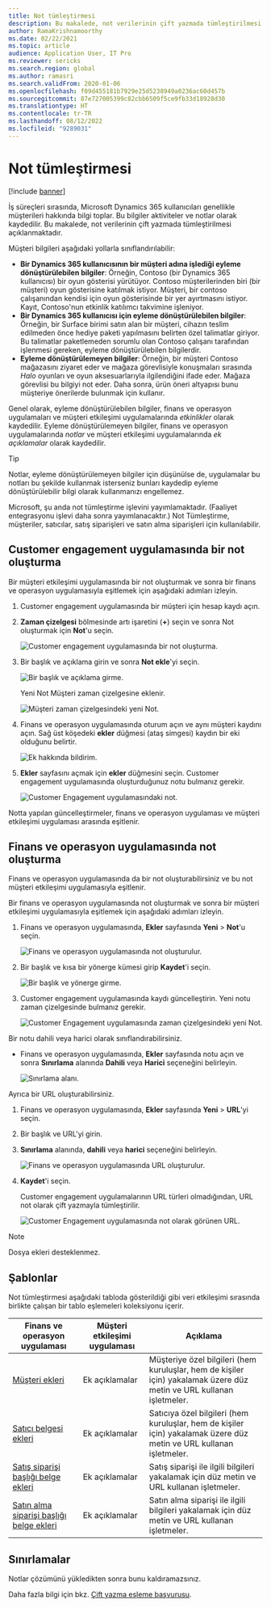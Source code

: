 ```yaml
---
title: Not tümleştirmesi
description: Bu makalede, not verilerinin çift yazmada tümleştirilmesi açıklanmaktadır.
author: RamaKrishnamoorthy
ms.date: 02/22/2021
ms.topic: article
audience: Application User, IT Pro
ms.reviewer: sericks
ms.search.region: global
ms.author: ramasri
ms.search.validFrom: 2020-01-06
ms.openlocfilehash: f09d455181b7929e25d5238949a0236ac60d457b
ms.sourcegitcommit: 87e727005399c82cbb6509f5ce9fb33d18928d30
ms.translationtype: HT
ms.contentlocale: tr-TR
ms.lasthandoff: 08/12/2022
ms.locfileid: "9289031"
---
```

# <a name="note-integration"></a>Not tümleştirmesi

[!include [banner](../../includes/banner.md)]



İş süreçleri sırasında, Microsoft Dynamics 365 kullanıcıları genellikle müşterileri hakkında bilgi toplar. Bu bilgiler aktiviteler ve notlar olarak kaydedilir. Bu makalede, not verilerinin çift yazmada tümleştirilmesi açıklanmaktadır.

Müşteri bilgileri aşağıdaki yollarla sınıflandırılabilir:

+ **Bir Dynamics 365 kullanıcısının bir müşteri adına işlediği eyleme dönüştürülebilen bilgiler**: Örneğin, Contoso (bir Dynamics 365 kullanıcısı) bir oyun gösterisi yürütüyor. Contoso müşterilerinden biri (bir müşteri) oyun gösterisine katılmak istiyor. Müşteri, bir contoso çalışanından kendisi için oyun gösterisinde bir yer ayırtmasını istiyor. Kayıt, Contoso'nun etkinlik katılımcı takvimine işleniyor.
+ **Bir Dynamics 365 kullanıcısı için eyleme dönüştürülebilen bilgiler**: Örneğin, bir Surface birimi satın alan bir müşteri, cihazın teslim edilmeden önce hediye paketi yapılmasını belirten özel talimatlar giriyor. Bu talimatlar paketlemeden sorumlu olan Contoso çalışanı tarafından işlenmesi gereken, eyleme dönüştürülebilen bilgilerdir.
+ **Eyleme dönüştürülemeyen bilgiler**: Örneğin, bir müşteri Contoso mağazasını ziyaret eder ve mağaza görevlisiyle konuşmaları sırasında *Halo* oyunları ve oyun aksesuarlarıyla ilgilendiğini ifade eder. Mağaza görevlisi bu bilgiyi not eder. Daha sonra, ürün öneri altyapısı bunu müşteriye önerilerde bulunmak için kullanır.

Genel olarak, eyleme dönüştürülebilen bilgiler, finans ve operasyon uygulamaları ve müşteri etkileşimi uygulamalarında *etkinlikler* olarak kaydedilir. Eyleme dönüştürülemeyen bilgiler, finans ve operasyon uygulamalarında *notlar* ve müşteri etkileşimi uygulamalarında *ek açıklamalar* olarak kaydedilir.

> [!TIP]
> Notlar, eyleme dönüştürülemeyen bilgiler için düşünülse de, uygulamalar bu notları bu şekilde kullanmak isterseniz bunları kaydedip eyleme dönüştürülebilir bilgi olarak kullanmanızı engellemez.

Microsoft, şu anda not tümleştirme işlevini yayımlamaktadır. (Faaliyet entegrasyonu işlevi daha sonra yayımlanacaktır.) Not Tümleştirme, müşteriler, satıcılar, satış siparişleri ve satın alma siparişleri için kullanılabilir.

## <a name="create-a-note-in-a-customer-engagement-app"></a>Customer engagement uygulamasında bir not oluşturma

Bir müşteri etkileşimi uygulamasında bir not oluşturmak ve sonra bir finans ve operasyon uygulamasıyla eşitlemek için aşağıdaki adımları izleyin.

1. Customer engagement uygulamasında bir müşteri için hesap kaydı açın.
2. **Zaman çizelgesi** bölmesinde artı işaretini (**+**) seçin ve sonra Not oluşturmak için **Not**'u seçin.

    ![Customer engagement uygulamasında bir not oluşturma.](media/notes-ce-1.png)

3. Bir başlık ve açıklama girin ve sonra **Not ekle**'yi seçin.

    ![Bir başlık ve açıklama girme.](media/notes-ce-2.png)

    Yeni Not Müşteri zaman çizelgesine eklenir.

    ![Müşteri zaman çizelgesindeki yeni Not.](media/notes-ce-3.png)

4. Finans ve operasyon uygulamasında oturum açın ve aynı müşteri kaydını açın. Sağ üst köşedeki **ekler** düğmesi (ataş simgesi) kaydın bir eki olduğunu belirtir.

    ![Ek hakkında bildirim.](media/notes-ce-4.png)

5. **Ekler** sayfasını açmak için **ekler** düğmesini seçin. Customer engagement uygulamasında oluşturduğunuz notu bulmanız gerekir.

    ![Customer Engagement uygulamasındaki not.](media/notes-ce-5.png)

Notta yapılan güncelleştirmeler, finans ve operasyon uygulaması ve müşteri etkileşimi uygulaması arasında eşitlenir.

## <a name="create-a-note-in-a-finance-and-operations-app"></a>Finans ve operasyon uygulamasında not oluşturma

Finans ve operasyon uygulamasında da bir not oluşturabilirsiniz ve bu not müşteri etkileşimi uygulamasıyla eşitlenir.

Bir finans ve operasyon uygulamasında not oluşturmak ve sonra bir müşteri etkileşimi uygulamasıyla eşitlemek için aşağıdaki adımları izleyin.

1. Finans ve operasyon uygulamasında, **Ekler** sayfasında **Yeni** \> **Not**'u seçin.

    ![Finans ve operasyon uygulamasında not oluşturulur.](media/notes-fo-1.png)

2. Bir başlık ve kısa bir yönerge kümesi girip **Kaydet**'i seçin.

    ![Bir başlık ve yönerge girme.](media/notes-fo-2.png)

3. Customer engagement uygulamasında kaydı güncelleştirin. Yeni notu zaman çizelgesinde bulmanız gerekir.

    ![Customer Engagement uygulamasında zaman çizelgesindeki yeni Not.](media/notes-fo-3.png)

Bir notu dahili veya harici olarak sınıflandırabilirsiniz.

- Finans ve operasyon uygulamasında, **Ekler** sayfasında notu açın ve sonra **Sınırlama** alanında **Dahili** veya **Harici** seçeneğini belirleyin.

    ![Sınırlama alanı.](media/notes-fo-4.png)

Ayrıca bir URL oluşturabilirsiniz.

1. Finans ve operasyon uygulamasında, **Ekler** sayfasında **Yeni** \> **URL**'yi seçin.
2. Bir başlık ve URL'yi girin.
3. **Sınırlama** alanında, **dahili** veya **harici** seçeneğini belirleyin.

    ![Finans ve operasyon uygulamasında URL oluşturulur.](media/notes-fo-5.png)

4. **Kaydet**'i seçin.

    Customer engagement uygulamalarının URL türleri olmadığından, URL not olarak çift yazmayla tümleştirilir.

    ![Customer Engagement uygulamasında not olarak görünen URL.](media/notes-ce-6.png)

> [!NOTE]
> Dosya ekleri desteklenmez.

## <a name="templates"></a>Şablonlar

Not tümleştirmesi aşağıdaki tabloda gösterildiği gibi veri etkileşimi sırasında birlikte çalışan bir tablo eşlemeleri koleksiyonu içerir.

| Finans ve operasyon uygulaması | Müşteri etkileşimi uygulaması | Açıklama |
|----------------------------|-------------------------|-------------|
| [Müşteri ekleri](mapping-reference.md#230) | Ek açıklamalar | Müşteriye özel bilgileri (hem kuruluşlar, hem de kişiler için) yakalamak üzere düz metin ve URL kullanan işletmeler. |
| [Satıcı belgesi ekleri](mapping-reference.md#231) | Ek açıklamalar | Satıcıya özel bilgileri (hem kuruluşlar, hem de kişiler için) yakalamak üzere düz metin ve URL kullanan işletmeler. |
| [Satış siparişi başlığı belge ekleri](mapping-reference.md#229) | Ek açıklamalar | Satış siparişi ile ilgili bilgileri yakalamak için düz metin ve URL kullanan işletmeler. |
| [Satın alma siparişi başlığı belge ekleri](mapping-reference.md#232) | Ek açıklamalar | Satın alma siparişi ile ilgili bilgileri yakalamak için düz metin ve URL kullanan işletmeler. |

## <a name="limitations"></a>Sınırlamalar

Notlar çözümünü yükledikten sonra bunu kaldıramazsınız. 

Daha fazla bilgi için bkz. [Çift yazma eşleme başvurusu](mapping-reference.md).

